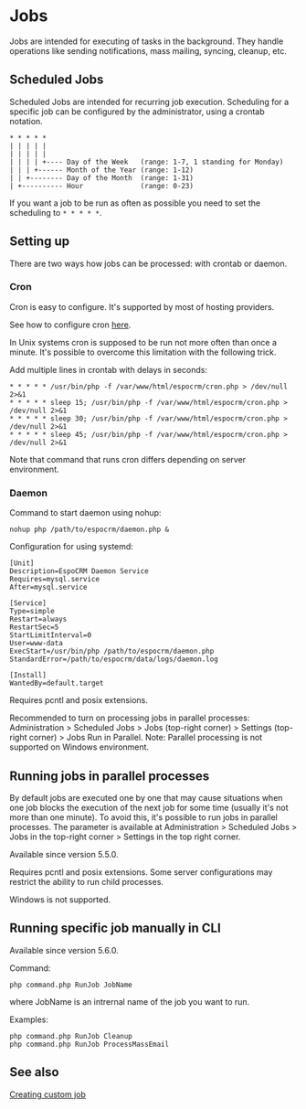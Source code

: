 # Jobs

Jobs are intended for executing of tasks in the background. They handle operations like sending notifications, mass mailing, syncing, cleanup, etc.

## Scheduled Jobs

Scheduled Jobs are intended for recurring job execution. Scheduling for a specific job can be configured by the administrator, using a crontab notation.

```
* * * * *
| | | | |
| | | | |
| | | | +---- Day of the Week   (range: 1-7, 1 standing for Monday)
| | | +------ Month of the Year (range: 1-12)
| | +-------- Day of the Month  (range: 1-31)
| +---------- Hour              (range: 0-23)
```

If you want a job to be run as often as possible you need to set the scheduling to `* * * * *`.

## Setting up

There are two ways how jobs can be processed: with crontab or daemon.

### Cron

Cron is easy to configure. It's supported by most of hosting providers. 

See how to configure cron [here](server-configuration.md#setup-a-crontab).

In Unix systems cron is supposed to be run not more often than once a minute. It's possible to overcome this limitation with the following trick.

Add multiple lines in crontab with delays in seconds:

```
* * * * * /usr/bin/php -f /var/www/html/espocrm/cron.php > /dev/null 2>&1
* * * * * sleep 15; /usr/bin/php -f /var/www/html/espocrm/cron.php > /dev/null 2>&1
* * * * * sleep 30; /usr/bin/php -f /var/www/html/espocrm/cron.php > /dev/null 2>&1
* * * * * sleep 45; /usr/bin/php -f /var/www/html/espocrm/cron.php > /dev/null 2>&1
```

Note that command that runs cron differs depending on server environment.

### Daemon

Command to start daemon using nohup:

```
nohup php /path/to/espocrm/daemon.php &
```

Configuration for using systemd:

```
[Unit]
Description=EspoCRM Daemon Service
Requires=mysql.service
After=mysql.service

[Service]
Type=simple
Restart=always
RestartSec=5
StartLimitInterval=0
User=www-data
ExecStart=/usr/bin/php /path/to/espocrm/daemon.php
StandardError=/path/to/espocrm/data/logs/daemon.log

[Install]
WantedBy=default.target
```

Requires pcntl and posix extensions.

Recommended to turn on processing jobs in parallel processes: Administration > Scheduled Jobs > Jobs (top-right corner) > Settings (top-right corner) > Jobs Run in Parallel. Note: Parallel processing is not supported on Windows environment.

## Running jobs in parallel processes

By default jobs are executed one by one that may cause situations when one job blocks the execution of the next job for some time (usually it's not more than one minute). To avoid this, it's possible to run jobs in parallel processes. The parameter is available at Administration > Scheduled Jobs > Jobs in the top-right corner > Settings in the top right corner.

Available since version 5.5.0.

Requires pcntl and posix extensions. Some server configurations may restrict the ability to run child processes.

Windows is not supported.

## Running specific job manually in CLI

Available since version 5.6.0.

Command:
```
php command.php RunJob JobName
```
where JobName is an intrernal name of the job you want to run.

Examples:
```
php command.php RunJob Cleanup
php command.php RunJob ProcessMassEmail
```

## See also

[Creating custom job](../development/scheduled-job.md)
